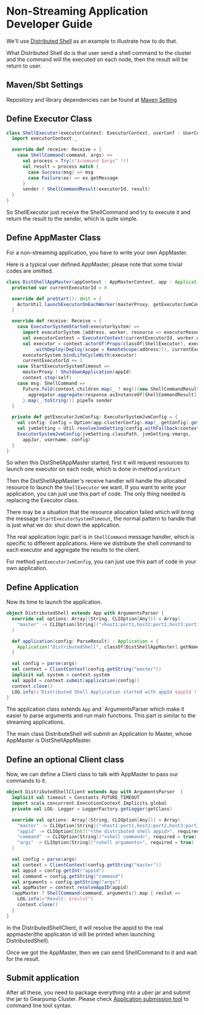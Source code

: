 # Non-Streaming Application Developer Guide

We'll use [Distributed Shell](https://github.com/intel-hadoop/gearpump/tree/master/examples/distributedshell/src/main/scala/org/apache/gearpump/examples/distributedshell) as an example to illustrate how to do that.

What Distributed Shell do is that user send a shell command to the cluster and the command will the executed on each node, then the result will be return to user.

## Maven/Sbt Settings

Repository and library dependencies can be found at [Maven Setting](downloads/downloads/#maven)


## Define Executor Class

```scala
class ShellExecutor(executorContext: ExecutorContext, userConf : UserConfig) extends Actor{
  import executorContext._

  override def receive: Receive = {
    case ShellCommand(command, args) =>
      val process = Try(s"$command $args" !!)
      val result = process match {
        case Success(msg) => msg
        case Failure(ex) => ex.getMessage
      }
      sender ! ShellCommandResult(executorId, result)
  }
}
```

So ShellExecutor just receive the ShellCommand and try to execute it and return the result to the sender, which is quite simple.

## Define AppMaster Class
For a non-streaming application, you have to write your own AppMaster.

Here is a typical user defined AppMaster, please note that some trivial codes are omitted.

```scala
class DistShellAppMaster(appContext : AppMasterContext, app : Application) extends ApplicationMaster {
  protected var currentExecutorId = 0

  override def preStart(): Unit = {
    ActorUtil.launchExecutorOnEachWorker(masterProxy, getExecutorJvmConfig, self)
  }

  override def receive: Receive = {
    case ExecutorSystemStarted(executorSystem) =>
      import executorSystem.{address, worker, resource => executorResource}
      val executorContext = ExecutorContext(currentExecutorId, worker.workerId, appId, self, executorResource)
      val executor = context.actorOf(Props(classOf[ShellExecutor], executorContext, app.userConfig)
          .withDeploy(Deploy(scope = RemoteScope(address))), currentExecutorId.toString)
      executorSystem.bindLifeCycleWith(executor)
      currentExecutorId += 1
    case StartExecutorSystemTimeout =>
      masterProxy ! ShutdownApplication(appId)
      context.stop(self)
    case msg: ShellCommand =>
      Future.fold(context.children.map(_ ? msg))(new ShellCommandResultAggregator) { (aggregator, response) =>
        aggregator.aggregate(response.asInstanceOf[ShellCommandResult])
      }.map(_.toString()) pipeTo sender
  }

  private def getExecutorJvmConfig: ExecutorSystemJvmConfig = {
    val config: Config = Option(app.clusterConfig).map(_.getConfig).getOrElse(ConfigFactory.empty())
    val jvmSetting = Util.resolveJvmSetting(config.withFallback(context.system.settings.config)).executor
    ExecutorSystemJvmConfig(jvmSetting.classPath, jvmSetting.vmargs,
      appJar, username, config)
  }
}
```

So when this DistShellAppMaster started, first it will request resources to launch one executor on each node, which is done in method `preStart`

Then the DistShellAppMaster's receive handler will handle the allocated resource to launch the `ShellExecutor` we want. If you want to write your application, you can just use this part of code. The only thing needed is replacing the Executor class.

There may be a situation that the resource allocation failed which will bring the message `StartExecutorSystemTimeout`, the normal pattern to handle that is just what we do: shut down the application.

The real application logic part is in `ShellCommand` message handler, which is specific to different applications. Here we distribute the shell command to each executor and aggregate the results to the client.

For method `getExecutorJvmConfig`, you can just use this part of code in your own application.

## Define Application
Now its time to launch the application.

```scala
object DistributedShell extends App with ArgumentsParser {
  override val options: Array[(String, CLIOption[Any])] = Array(
    "master" -> CLIOption[String]("<host1:port1,host2:port2,host3:port3>", required = true)
  )

  def application(config: ParseResult) : Application = {
    Application("DistributedShell", classOf[DistShellAppMaster].getName, UserConfig.empty)
  }

  val config = parse(args)
  val context = ClientContext(config.getString("master"))
  implicit val system = context.system
  val appId = context.submit(application(config))
  context.close()
  LOG.info(s"Distributed Shell Application started with appId $appId !")
}
```

The application class extends `App` and `ArgumentsParser which make it easier to parse arguments and run main functions. This part is similar to the streaming applications.

The main class DistributeShell will submit an Application to Master, whose AppMaster is DistShellAppMaster.

## Define an optional Client class

Now, we can define a Client class to talk with AppMaster to pass our commands to it.

```scala
object DistributedShellClient extends App with ArgumentsParser  {
  implicit val timeout = Constants.FUTURE_TIMEOUT
  import scala.concurrent.ExecutionContext.Implicits.global
  private val LOG: Logger = LoggerFactory.getLogger(getClass)

  override val options: Array[(String, CLIOption[Any])] = Array(
    "master" -> CLIOption[String]("<host1:port1,host2:port2,host3:port3>", required = true),
    "appid" -> CLIOption[Int]("<the distributed shell appid>", required = true),
    "command" -> CLIOption[String]("<shell command>", required = true),
    "args" -> CLIOption[String]("<shell arguments>", required = true)
  )

  val config = parse(args)
  val context = ClientContext(config.getString("master"))
  val appid = config.getInt("appid")
  val command = config.getString("command")
  val arguments = config.getString("args")
  val appMaster = context.resolveAppID(appid)
  (appMaster ? ShellCommand(command, arguments)).map { reslut =>
    LOG.info(s"Result: $reslut")
    context.close()
  }
}
```

In the DistributedShellClient, it will resolve the appid to the real appmaster(the applicaton id will be printed when launching DistributedShell).

Once we got the AppMaster, then we can send ShellCommand to it and wait for the result.

## Submit application

After all these, you need to package everything into a uber jar and submit the jar to Gearpump Cluster. Please check [Application submission tool](commandlinesyntax#gear-app) to command line tool syntax.